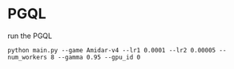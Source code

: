 # PGQL

run the PGQL

```
python main.py --game Amidar-v4 --lr1 0.0001 --lr2 0.00005 --num_workers 8 --gamma 0.95 --gpu_id 0
```

